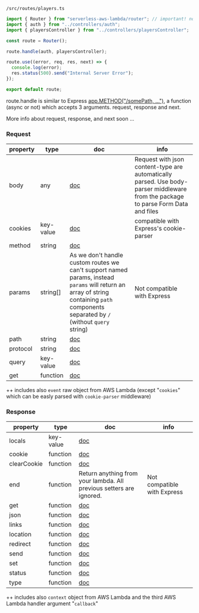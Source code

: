`/src/routes/players.ts`

```js
import { Router } from "serverless-aws-lambda/router"; // important! note the /router
import { auth } from "../controllers/auth";
import { playersController } from "../controllers/playersController";

const route = Router();

route.handle(auth, playersController);

route.use((error, req, res, next) => {
  console.log(error);
  res.status(500).send("Internal Server Error");
});

export default route;
```

route.handle is similar to Express [app.METHOD("/somePath, ...")](https://expressjs.com/en/4x/api.html#app), a function (async or not) which accepts 3 arguments. request, response and next.

More info about request, response, and next soon ...

### Request

| property | type      | doc                                                                                                                                                                                    | info                                                                                                                              |
| -------- | --------- | -------------------------------------------------------------------------------------------------------------------------------------------------------------------------------------- | --------------------------------------------------------------------------------------------------------------------------------- |
| body     | any       | [doc](https://expressjs.com/en/4x/api.html#req.body)                                                                                                                                   | Request with json content-type are automatically parsed. Use body-parser middleware from the package to parse Form Data and files |
| cookies  | key-value | [doc](https://expressjs.com/en/4x/api.html#req.cookies)                                                                                                                                | compatible with Express's cookie-parser                                                                                           |
| method   | string    | [doc](https://expressjs.com/en/4x/api.html#req.method)                                                                                                                                 |                                                                                                                                   |
| params   | string[]  | As we don't handle custom routes we can't support named params, instead `params` will return an array of string containing `path` components separated by `/` (without `query` string) | Not compatible with Express                                                                                                       |
| path     | string    | [doc](https://expressjs.com/en/4x/api.html#req.path)                                                                                                                                   |                                                                                                                                   |
| protocol | string    | [doc](https://expressjs.com/en/4x/api.html#req.protocol)                                                                                                                               |                                                                                                                                   |
| query    | key-value | [doc](https://expressjs.com/en/4x/api.html#req.query)                                                                                                                                  |                                                                                                                                   |
| get      | function  | [doc](https://expressjs.com/en/4x/api.html#req.get)                                                                                                                                    |                                                                                                                                   |

++ includes also `event` raw object from AWS Lambda (except "`cookies`" which can be easly parsed with `cookie-parser` middleware)

### Response

| property    | type      | doc                                                                 | info                        |
| ----------- | --------- | ------------------------------------------------------------------- | --------------------------- |
| locals      | key-value | [doc](https://expressjs.com/en/4x/api.html#res.locals)              |                             |
| cookie      | function  | [doc](https://expressjs.com/en/4x/api.html#res.cookie)              |                             |
| clearCookie | function  | [doc](https://expressjs.com/en/4x/api.html#res.clearCookie)         |                             |
| end         | function  | Return anything from your lambda. All previous setters are ignored. | Not compatible with Express |
| get         | function  | [doc](https://expressjs.com/en/4x/api.html#res.get)                 |                             |
| json        | function  | [doc](https://expressjs.com/en/4x/api.html#res.json)                |                             |
| links       | function  | [doc](https://expressjs.com/en/4x/api.html#res.links)               |                             |
| location    | function  | [doc](https://expressjs.com/en/4x/api.html#res.location)            |                             |
| redirect    | function  | [doc](https://expressjs.com/en/4x/api.html#res.redirect)            |                             |
| send        | function  | [doc](https://expressjs.com/en/4x/api.html#res.send)                |                             |
| set         | function  | [doc](https://expressjs.com/en/4x/api.html#res.set)                 |                             |
| status      | function  | [doc](https://expressjs.com/en/4x/api.html#res.status)              |                             |
| type        | function  | [doc](https://expressjs.com/en/4x/api.html#res.type)                |                             |

++ includes also `context` object from AWS Lambda and the third AWS Lambda handler argument "`callback`"
